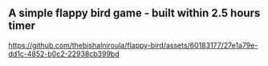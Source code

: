 ## A simple flappy bird game - built within 2.5 hours timer


https://github.com/thebishalniroula/flappy-bird/assets/60183177/27e1a79e-dd1c-4852-b0c2-22938cb399bd

